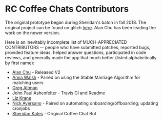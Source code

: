 # RC Coffee Chats Contributors

The original prototype began during Sheridan's batch in fall 2018. The original project can be found on glitch [here](https://glitch.com/~zulip-coffee-bot). Alan Chu has been leading the work on the newer version.

Here is an inevitably incomplete list of MUCH-APPRECIATED CONTRIBUTORS --
people who have submitted patches, reported bugs, provided feature ideas, helped
answer questions, participated in code reviews, and generally made the app that
much better (listed alphabetically by first name):

* [Alan Chu](https://github.com/thechutrain) - Released V2
* [Anna Walsh](https://github.com/waalsh) - Paired on using the Stable Marriage Algorithm for matching users
* [Greg Altman](https://github.com/fewf)
* [John Paul Ashenfelter](https://github.com/johnpaulashenfelter) - Travis CI and Readme
* [Liz Krane](https://github.com/LearningNerd)
* [Nick Aversano](https://github.com/nickav) - Paired on automating onboarding/offboarding; updating cronjobs
* [Sheridan Kates](https://github.com/sheridanvk) - Original Coffee Chat Bot
